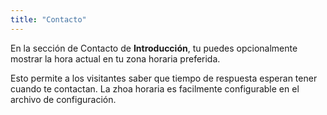 ```yaml
---
title: "Contacto"
---
```


En la sección de Contacto de **Introducción**, tu puedes opcionalmente mostrar la hora actual en tu zona horaria preferida.

Esto permite a los visitantes saber que tiempo de respuesta esperan tener cuando te contactan. La zhoa horaria es facilmente configurable en el archivo de configuración.
